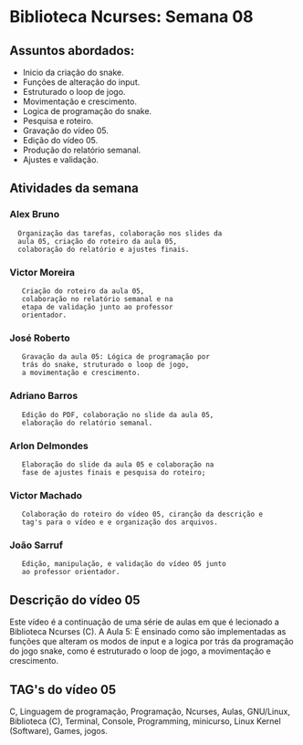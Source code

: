 # Biblioteca Ncurses: Semana 08

## Assuntos abordados:
  * Inicio da criação do snake.
  * Funções de alteração do input.
  * Estruturado o loop de jogo.
  * Movimentação e crescimento.
  * Logica de programação do snake.
  * Pesquisa e roteiro.
  * Gravação do vídeo 05.
  * Edição do vídeo 05.
  * Produção do relatório semanal.
  * Ajustes e validação.

## Atividades da semana

### Alex Bruno
      Organização das tarefas, colaboração nos slides da
      aula 05, criação do roteiro da aula 05,
      colaboração do relatório e ajustes finais.

### Victor Moreira
       Criação do roteiro da aula 05,      
       colaboração no relatório semanal e na 
       etapa de validação junto ao professor
       orientador.

### José Roberto
       Gravação da aula 05: Lógica de programação por
       trás do snake, struturado o loop de jogo,
       a movimentação e crescimento.

### Adriano Barros
       Edição do PDF, colaboração no slide da aula 05,
       elaboração do relatório semanal.

### Arlon Delmondes
       Elaboração do slide da aula 05 e colaboração na
       fase de ajustes finais e pesquisa do roteiro;     

###  Victor Machado
       Colaboração do roteiro do vídeo 05, ciranção da descrição e 
       tag's para o vídeo e e organização dos arquivos.  

### João Sarruf
       Edição, manipulação, e validação do vídeo 05 junto
       ao professor orientador.

## Descrição do vídeo 05
 Este vídeo é a continuação de uma série de aulas em que é lecionado a Biblioteca Ncurses (C). A Aula 5: É ensinado como são implementadas as funções que alteram os modos de input e a logica por trás da programação do jogo snake, como é estruturado o loop de jogo, a movimentação e crescimento.


## TAG's do vídeo 05
C, Linguagem de programação, Programação, Ncurses, Aulas, GNU/Linux, Biblioteca (C), Terminal, Console, Programming, minicurso, Linux Kernel (Software), Games, jogos.

